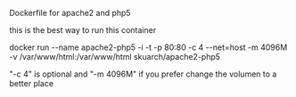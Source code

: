 Dockerfile for apache2 and php5

this is the best way to run this container

docker run --name apache2-php5 -i -t -p 80:80 -c 4 --net=host -m 4096M -v /var/www/html:/var/www/html skuarch/apache2-php5

"-c 4" is optional and "-m 4096M" if you prefer change the volumen to a better place

